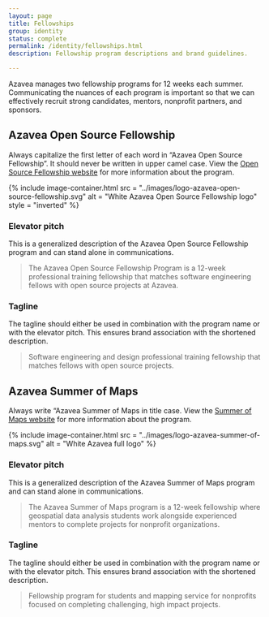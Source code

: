 ```yaml
---
layout: page
title: Fellowships
group: identity
status: complete
permalink: /identity/fellowships.html
description: Fellowship program descriptions and brand guidelines.

---
```

Azavea manages two fellowship programs for 12 weeks each summer. Communicating the nuances of each program is important so that we can effectively recruit strong candidates, mentors, nonprofit partners, and sponsors.

## Azavea Open Source Fellowship
Always capitalize the first letter of each word in “Azavea Open Source Fellowship”. It should never be written in upper camel case. View the [Open Source Fellowship website](https://fellowship.azavea.com/) for more information about the program.

{% include image-container.html
  src =  "../images/logo-azavea-open-source-fellowship.svg"
  alt =  "White Azavea Open Source Fellowship logo"
  style = "inverted"
%}

### Elevator pitch
This is a generalized description of the Azavea Open Source Fellowship program and can stand alone in communications.

>The Azavea Open Source Fellowship Program is a 12-week professional training fellowship that matches software engineering fellows with open source projects at Azavea.

### Tagline
The tagline should either be used in combination with the program name or with the elevator pitch. This ensures brand association with the shortened description.

>Software engineering and design professional training fellowship that matches fellows with open source projects.

## Azavea Summer of Maps
Always write “Azavea Summer of Maps in title case. View the [Summer of Maps website](http://www.summerofmaps.com/) for more information about the program.

{% include image-container.html
  src =  "../images/logo-azavea-summer-of-maps.svg"
  alt =  "White Azavea full logo"
%}

### Elevator pitch
This is a generalized description of the Azavea Summer of Maps program and can stand alone in communications.

>The Azavea Summer of Maps program is a 12-week fellowship where geospatial data analysis students work alongside experienced mentors to complete projects for nonprofit organizations.

### Tagline
The tagline should either be used in combination with the program name or with the elevator pitch. This ensures brand association with the shortened description.

>Fellowship program for students and mapping service for nonprofits focused on completing challenging, high impact projects.
